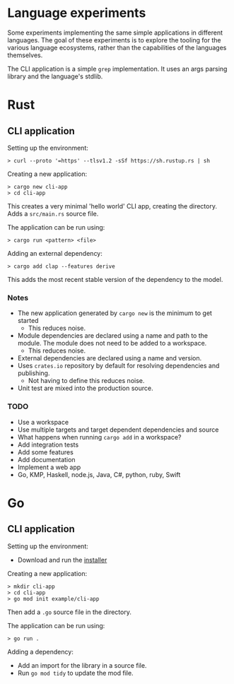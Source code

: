 # Language experiments

Some experiments implementing the same simple applications in different languages.
The goal of these experiments is to explore the tooling for the various language ecosystems, rather than the 
capabilities of the languages themselves.

The CLI application is a simple `grep` implementation. It uses an args parsing library and the language's stdlib.

# Rust

## CLI application

Setting up the environment:

```shell
> curl --proto '=https' --tlsv1.2 -sSf https://sh.rustup.rs | sh
```

Creating a new application:

```shell
> cargo new cli-app
> cd cli-app
```

This creates a very minimal 'hello world' CLI app, creating the directory.
Adds a `src/main.rs` source file.

The application can be run using:

```shell
> cargo run <pattern> <file>
```

Adding an external dependency:

```shell
> cargo add clap --features derive
```

This adds the most recent stable version of the dependency to the model.

### Notes

- The new application generated by `cargo new` is the minimum to get started
  - This reduces noise.
- Module dependencies are declared using a name and path to the module. The module does not need to be added to a workspace.
  - This reduces noise.
- External dependencies are declared using a name and version.
- Uses `crates.io` repository by default for resolving dependencies and publishing.
    - Not having to define this reduces noise.
- Unit test are mixed into the production source.

### TODO

- Use a workspace
- Use multiple targets and target dependent dependencies and source
- What happens when running `cargo add` in a workspace?
- Add integration tests
- Add some features
- Add documentation
- Implement a web app
- Go, KMP, Haskell, node.js, Java, C#, python, ruby, Swift

# Go

## CLI application

Setting up the environment:

- Download and run the [installer](https://go.dev/doc/install)

Creating a new application:

```shell
> mkdir cli-app
> cd cli-app
> go mod init example/cli-app
```

Then add a `.go` source file in the directory.

The application can be run using:

```shell
> go run . 
```

Adding a dependency:

- Add an import for the library in a source file.
- Run `go mod tidy` to update the mod file.
